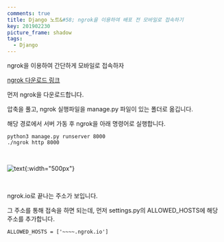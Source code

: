 ```yaml
---
comments: true
title: Django 노트&#58; ngrok을 이용하여 배포 전 모바일로 접속하기
key: 201902230
picture_frame: shadow
tags:
  - Django
---
```


ngrok을 이용하여 간단하게 모바일로 접속하자

<!--more-->

[ngrok 다운로드 링크](https://ngrok.com/download)

먼저 ngrok을 다운로드합니다.

압축을 풀고, ngrok 실행파일을 manage.py 파일이 있는 폴더로 옮깁니다.

해당 경로에서 서버 가동 후 ngrok을 아래 명령어로 실행합니다.

    python3 manage.py runserver 8000
    ./ngrok http 8000

<br>

![text](https://raw.githubusercontent.com/q0115643/my_blog/master/assets/images/django/ngrok/0.png){:width="500px"}

<br>

ngrok.io로 끝나는 주소가 보입니다.

그 주소를 통해 접속을 하면 되는데, 먼저 settings.py의 ALLOWED_HOSTS에 해당 주소를 추가합니다.

    ALLOWED_HOSTS = ['~~~~.ngrok.io']
